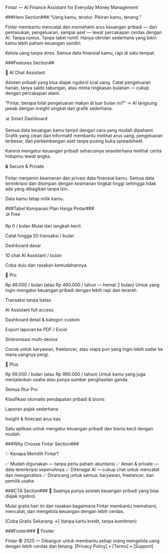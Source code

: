 Fintar — AI Finance Assistant for Everyday Money Management

###Hero Section###
“Uang kamu, teratur. Pikiran kamu, tenang.”

Fintar membantu mencatat dan memahami arus keuangan pribadi — dari pemasukan, pengeluaran, sampai aset — lewat percakapan cerdas dengan AI.
Tanpa rumus. Tanpa tabel rumit. Hanya obrolan sederhana yang bikin kamu lebih paham keuangan sendiri.

Kelola uang tanpa stres.
Semua data finansial kamu, rapi di satu tempat.

###Features Section##

💬 AI Chat Assistant

Asisten pribadi yang bisa diajak ngobrol soal uang.
Catat pengeluaran harian, tanya saldo tabungan, atau minta ringkasan bulanan — cukup dengan percakapan alami.

“Fintar, berapa total pengeluaran makan di luar bulan ini?”
→ AI langsung jawab dengan insight singkat dan grafik sederhana.

📊 Smart Dashboard

Semua data keuangan kamu tampil dengan cara yang mudah dipahami.
Grafik yang clean dan informatif membantu melihat arus uang, pengeluaran terbesar, dan perkembangan aset tanpa pusing buka spreadsheet.

Karena mengatur keuangan pribadi seharusnya sesederhana melihat cerita hidupmu lewat angka.

🔒 Secure & Private

Fintar menjamin keamanan dan privasi data finansial kamu.
Semua data terenkripsi dan disimpan dengan keamanan tingkat tinggi sehingga tidak ada yang dibagikan tanpa izin.

Data kamu tetap milik kamu.

###Tabel Komparasi Plan Harga Pintar###  
🪙 Free

Rp 0 / bulan
Mulai dari langkah kecil.

Catat hingga 50 transaksi / bulan

Dashboard dasar

10 chat AI Assistant / bulan

Coba dulu dan rasakan kemudahannya.

🚀 Pro

Rp 49.000 / bulan
(atau Rp 490.000 / tahun — hemat 2 bulan)
Untuk yang ingin mengatur keuangan pribadi dengan lebih rapi dan terarah.

Transaksi tanpa batas

AI Assistant full access

Dashboard detail & kategori custom

Export laporan ke PDF / Excel

Sinkronisasi multi-device

Cocok untuk karyawan, freelancer, atau siapa pun yang ingin lebih sadar ke mana uangnya pergi.

💼 Plus

Rp 99.000 / bulan
(atau Rp 990.000 / tahun)
Untuk kamu yang juga menjalankan usaha atau punya sumber penghasilan ganda.

Semua fitur Pro

Klasifikasi otomatis pendapatan pribadi & bisnis

Laporan pajak sederhana

Insight & forecast arus kas

Satu aplikasi untuk mengatur keuangan pribadi dan bisnis kecil dengan mudah.

###Why Choose Fintar Section###

✨ Kenapa Memilih Fintar?

✅ Mudah digunakan — tanpa perlu paham akuntansi
✅ Aman & private — data terenkripsi sepenuhnya
✅ Ditenagai AI — cukup chat untuk mencatat dan menganalisis
✅ Dirancang untuk semua: karyawan, freelancer, dan pemilik usaha

###CTA Section###
💬 Saatnya punya asisten keuangan pribadi yang bisa diajak ngobrol.

Mulai gratis hari ini dan rasakan bagaimana Fintar membantu memahami, mencatat, dan mengelola keuangan dengan lebih cerdas.

[Coba Gratis Sekarang →]
(tanpa kartu kredit, tanpa komitmen)

###Footer###
🖤 Footer

Fintar © 2025 — Dibangun untuk membantu setiap orang mengelola uang dengan lebih cerdas dan tenang.
[Privacy Policy] • [Terms] • [Support]